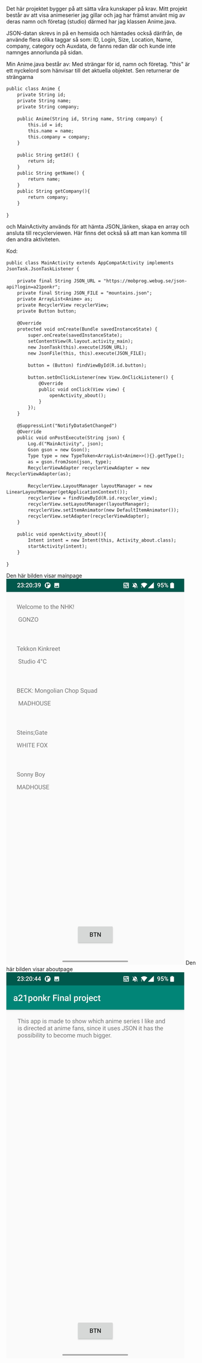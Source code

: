 Det här projektet bygger på att sätta våra kunskaper på krav. Mitt projekt består av att visa animeserier 
jag gillar och jag har främst använt mig av deras namn och företag (studio) därmed har jag klassen Anime.java.

JSON-datan skrevs in på en hemsida och hämtades också därifrån, de använde flera olika taggar så som:
ID, Login, Size, Location, Name, company, category och Auxdata, de fanns redan där och kunde inte namnges annorlunda på sidan. 

Min Anime.java består av:
Med strängar för id, namn och företag. "this" är ett nyckelord som hänvisar till det aktuella objektet.
Sen returnerar de strängarna

```
public class Anime {
    private String id;
    private String name;
    private String company;

    public Anime(String id, String name, String company) {
        this.id = id;
        this.name = name;
        this.company = company;
    }

    public String getId() {
        return id;
    }
    public String getName() {
        return name;
    }
    public String getCompany(){
        return company;
    }

}
```

och MainActivity används för att hämta JSON_länken, skapa en array och ansluta till recyclerviewen. Här finns det också så att man kan komma till den andra aktiviteten.

Kod:

```
public class MainActivity extends AppCompatActivity implements JsonTask.JsonTaskListener {

    private final String JSON_URL = "https://mobprog.webug.se/json-api?login=a21ponkr";
    private final String JSON_FILE = "mountains.json";
    private ArrayList<Anime> as;
    private RecyclerView recyclerView;
    private Button button;

    @Override
    protected void onCreate(Bundle savedInstanceState) {
        super.onCreate(savedInstanceState);
        setContentView(R.layout.activity_main);
        new JsonTask(this).execute(JSON_URL);
        new JsonFile(this, this).execute(JSON_FILE);

        button = (Button) findViewById(R.id.button);

        button.setOnClickListener(new View.OnClickListener() {
            @Override
            public void onClick(View view) {
                openActivity_about();
            }
        });
    }

    @SuppressLint("NotifyDataSetChanged")
    @Override
    public void onPostExecute(String json) {
        Log.d("MainActivity", json);
        Gson gson = new Gson();
        Type type = new TypeToken<ArrayList<Anime>>(){}.getType();
        as = gson.fromJson(json, type);
        RecyclerViewAdapter recyclerViewAdapter = new RecyclerViewAdapter(as);

        RecyclerView.LayoutManager layoutManager = new LinearLayoutManager(getApplicationContext());
        recyclerView = findViewById(R.id.recycler_view);
        recyclerView.setLayoutManager(layoutManager);
        recyclerView.setItemAnimator(new DefaultItemAnimator());
        recyclerView.setAdapter(recyclerViewAdapter);
    }

    public void openActivity_about(){
        Intent intent = new Intent(this, Activity_about.class);
        startActivity(intent);
    }

}
```

Den här bilden visar mainpage
![](mainapp.png)
Den här bilden visar aboutpage
![](aboutapp.png)
